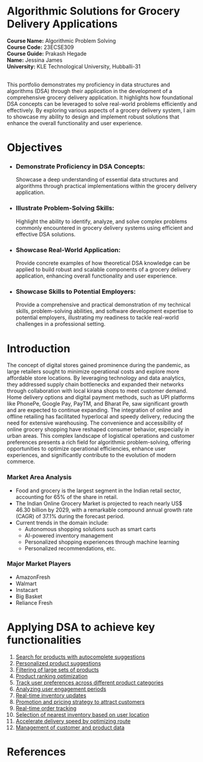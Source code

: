 # Algorithmic Solutions for Grocery Delivery Applications

<b>**Course Name:**</b> Algorithmic Problem Solving <br>
<b>**Course Code:**</b> 23ECSE309 <br>
<b>**Course Guide:**</b> Prakash Hegade <br>
<b>**Name:**</b> Jessina James <br>
<b>**University:**</b> KLE Technological University, Hubballi-31 <br>

<br>
This portfolio demonstrates my proficiency in data structures and algorithms (DSA) through their application in the development of a comprehensive grocery delivery application. It highlights how foundational DSA concepts can be leveraged to solve real-world problems efficiently and effectively. By exploring various aspects of a grocery delivery system, I aim to showcase my ability to design and implement robust solutions that enhance the overall functionality and user experience.

# Objectives
- ### Demonstrate Proficiency in DSA Concepts: 
  Showcase a deep understanding of essential data structures and algorithms through practical implementations within the grocery delivery application.
- ### Illustrate Problem-Solving Skills:  
  Highlight the ability to identify, analyze, and solve complex problems commonly encountered in grocery delivery systems using efficient and effective DSA solutions.
- ### Showcase Real-World Application:  
  Provide concrete examples of how theoretical DSA knowledge can be applied to build robust and scalable components of a grocery delivery application, enhancing overall functionality and user experience.
- ### Showcase Skills to Potential Employers:  
  Provide a comprehensive and practical demonstration of my technical skills, problem-solving abilities, and software development expertise to potential employers, illustrating my readiness to tackle real-world challenges in a professional setting.

# Introduction 
The concept of digital stores gained prominence during the pandemic, as large retailers sought to minimize operational costs and explore more affordable store locations. By leveraging technology and data analytics, they addressed supply chain bottlenecks and expanded their networks through collaboration with local kirana shops to meet customer demand. Home delivery options and digital payment methods, such as UPI platforms like PhonePe, Google Pay, PayTM, and Bharat Pe, saw significant growth and are expected to continue expanding. The integration of online and offline retailing has facilitated hyperlocal and speedy delivery, reducing the need for extensive warehousing. The convenience and accessibility of online grocery shopping have reshaped consumer behavior, especially in urban areas. This complex landscape of logistical operations and customer preferences presents a rich field for algorithmic problem-solving, offering opportunities to optimize operational efficiencies, enhance user experiences, and significantly contribute to the evolution of modern commerce.

### Market Area Analysis
- Food and grocery is the largest segment in the Indian retail sector, accounting for 65% of the share in retail.
- The Indian Online Grocery Market is projected to reach nearly US$ 46.30 billion by 2029, with a remarkable compound annual growth rate (CAGR) of 37.1% during the forecast period.
- Current trends in the domain include:
  - Autonomous shopping solutions such as smart carts
  - AI-powered inventory management
  - Personalized shopping experiences through machine learning
  - Personalized recommendations, etc.


### Major Market Players
* AmazonFresh
* Walmart
* Instacart
* Big Basket
* Reliance Fresh

# Applying DSA to achieve key functionalities
1. [Search for products with autocomplete suggestions](autocomplete.md)
2. [Personalized product suggestions](product-suggestion.md)
3. [Filtering of large sets of products](filtering.md)
4. [Product ranking optimization](product-ranking.md)
5. [Track user preferences across different product categories](user-preference.md)
6. [Analyzing user engagement periods](best-practices.md)
7. [Real-time inventory updates](inventory.md)
8. [Promotion and pricing strategy to attract customers](promotion.md)
9. [Real-time order tracking](order-tracking.md)
10. [Selection of nearest inventory based on user location](contributing.md)
11. [Accelerate delivery speed by optimizing route](delivery-speed.md)
12. [Management of customer and product data](data-retrieval.md)

# References

